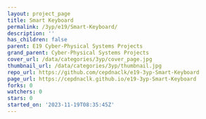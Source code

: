 ```yaml
---
layout: project_page
title: Smart Keyboard
permalink: /3yp/e19/Smart-Keyboard/
description: ''
has_children: false
parent: E19 Cyber-Physical Systems Projects
grand_parent: Cyber-Physical Systems Projects
cover_url: /data/categories/3yp/cover_page.jpg
thumbnail_url: /data/categories/3yp/thumbnail.jpg
repo_url: https://github.com/cepdnaclk/e19-3yp-Smart-Keyboard
page_url: https://cepdnaclk.github.io/e19-3yp-Smart-Keyboard
forks: 0
watchers: 0
stars: 0
started_on: '2023-11-19T08:35:45Z'
---
```


